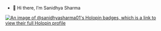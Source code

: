 - 👋 Hi there, I’m Sanidhya Sharma


<!---
Sanidhya-Sharma01/Sanidhya-Sharma01 is a ✨ special ✨ repository because its `README.md` (this file) appears on your GitHub profile.
You can click the Preview link to take a look at your changes.
--->


[![An image of @sanidhyasharma01's Holopin badges, which is a link to view their full Holopin profile](https://holopin.me/sanidhyasharma01)](https://holopin.io/@sanidhyasharma01)
